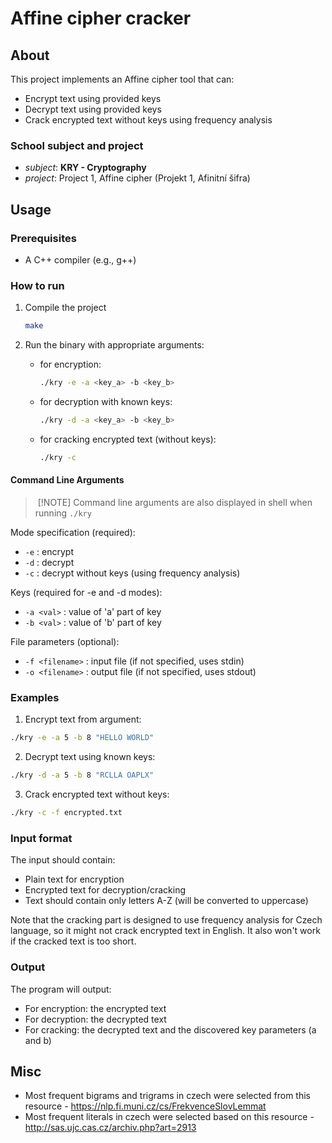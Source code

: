 # Affine cipher cracker

## About

This project implements an Affine cipher tool that can:
- Encrypt text using provided keys
- Decrypt text using provided keys
- Crack encrypted text without keys using frequency analysis

### School subject and project

- *subject*: **KRY - Cryptography**
- *project*: Project 1, Affine cipher (Projekt 1, Afinitní šifra)

## Usage

### Prerequisites

- A C++ compiler (e.g., g++)


### How to run

1. Compile the project
    ```bash
    make
    ```

2. Run the binary with appropriate arguments:
    - for encryption:
        ```bash
        ./kry -e -a <key_a> -b <key_b>
        ```
    - for decryption with known keys: 
        ```bash
        ./kry -d -a <key_a> -b <key_b>
        ```
    - for cracking encrypted text (without keys):
        ```bash
        ./kry -c
        ```


#### Command Line Arguments

> [!NOTE]
> Command line arguments are also displayed in shell when running `./kry`

Mode specification (required):

- `-e` : encrypt
- `-d` : decrypt
- `-c` : decrypt without keys (using frequency analysis)

Keys (required for -e and -d modes):

- `-a <val>` : value of 'a' part of key
- `-b <val>` : value of 'b' part of key

File parameters (optional):

- `-f <filename>` : input file (if not specified, uses stdin)
- `-o <filename>` : output file (if not specified, uses stdout)

### Examples

1. Encrypt text from argument:
```bash
./kry -e -a 5 -b 8 "HELLO WORLD"
```

2. Decrypt text using known keys:
```bash
./kry -d -a 5 -b 8 "RCLLA OAPLX"

```

3. Crack encrypted text without keys:
```bash
./kry -c -f encrypted.txt
```

### Input format

The input should contain:

- Plain text for encryption
- Encrypted text for decryption/cracking
- Text should contain only letters A-Z (will be converted to uppercase)

Note that the cracking part is designed to use frequency analysis for Czech language, so it might not crack encrypted text in English. It also won't work if the cracked text is too short.

### Output

The program will output:

- For encryption: the encrypted text
- For decryption: the decrypted text
- For cracking: the decrypted text and the discovered key parameters (a and b)

## Misc 
- Most frequent bigrams and trigrams in czech were selected from this resource - https://nlp.fi.muni.cz/cs/FrekvenceSlovLemmat
- Most frequent literals in czech were selected based on this resource - http://sas.ujc.cas.cz/archiv.php?art=2913